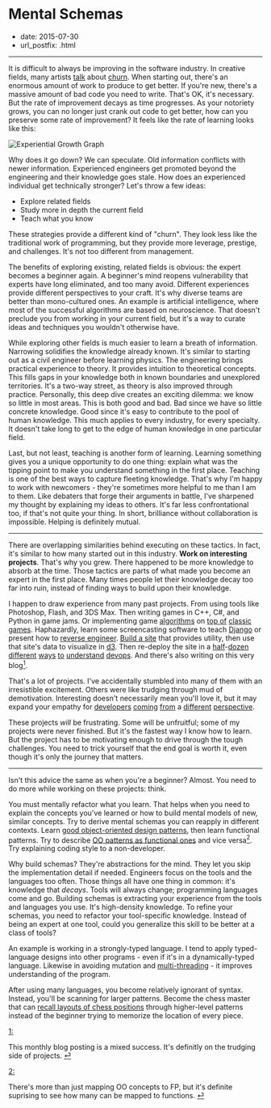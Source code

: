 # Mental Schemas

- date: 2015-07-30
- url_postfix: .html

--------------------------------------------------------------

It is difficult to always be improving in the software industry. In creative fields, many artists [talk](https://youtu.be/ikAb-NYkseI?t=9m41s) about [churn](http://www.goodreads.com/quotes/309485-nobody-tells-this-to-people-who-are-beginners-i-wish). When starting out, there's an enormous amount of work to produce to get better. If you're new, there's a massive amount of bad code you need to write. That's OK, it's necessary. But the rate of improvement decays as time progresses. As your notoriety grows, you can no longer just crank out code to get better, how can you preserve some rate of improvement? It feels like the rate of learning looks like this:

![Experiential Growth Graph](/resources/11/expert-growth-graph.jpeg)

Why does it go down? We can speculate. Old information conflicts with newer information. Experienced engineers get promoted beyond the engineering and their knowledge goes stale. How does an experienced individual get technically stronger? Let's throw a few ideas:

 - Explore related fields
 - Study more in depth the current field
 - Teach what you know

These strategies provide a different kind of "churn". They look less like the traditional work of programming, but they provide more leverage, prestige, and challenges. It's not too different from management.

The benefits of exploring existing, related fields is obvious: the expert becomes a beginner again. A beginner's mind reopens vulnerability that experts have long eliminated, and too many avoid. Different experiences provide different perspectives to your craft. It's why diverse teams are better than mono-cultured ones. An example is artificial intelligence, where most of the successful algorithms are based on neuroscience. That doesn't preclude you from working in your current field, but it's a way to curate ideas and techniques you wouldn't otherwise have.

While exploring other fields is much easier to learn a breath of information. Narrowing solidifies the knowledge already known. It's similar to starting out as a civil engineer before learning physics. The engineering brings practical experience to theory. It provides intuition to theoretical concepts. This fills gaps in your knowledge both in known boundaries and unexplored territories. It's a two-way street, as theory is also improved through practice. Personally, this deep dive creates an exciting dilemma: we know so little in most areas. This is both good and bad. Bad since we have so little concrete knowledge. Good since it's easy to contribute to the pool of human knowledge. This much applies to every industry, for every specialty. It doesn't take long to get to the edge of human knowledge in one particular field.

Last, but not least, teaching is another form of learning. Learning something gives you a unique opportunity to do one thing: explain what was the tipping point to make you understand something in the first place. Teaching is one of the best ways to capture fleeting knowledge. That's why I'm happy to work with newcomers - they're sometimes more helpful to me than I am to them. Like debaters that forge their arguments in battle, I've sharpened my thought by explaining my ideas to others. It's far less confrontational too, if that's not quite your thing. In short, brilliance without collaboration is impossible. Helping is definitely mutual.

-------------------

There are overlapping similarities behind executing on these tactics. In fact, it's similar to how many started out in this industry. **Work on interesting projects**. That's why you grew. There happened to be more knowledge to absorb at the time. Those tactics are parts of what made you become an expert in the first place. Many times people let their knowledge decay too far into ruin, instead of finding ways to build upon their knowledge.

I happen to draw experience from many past projects. From using tools like Photoshop, Flash, and 3DS Max. Then writing games in C++, C#, and Python in game jams. Or implementing game [algorithms][1] on [top of][2] [classic](https://en.wikipedia.org/wiki/Pac-Man) [games](https://en.wikipedia.org/wiki/Missile_Command). Haphazardly, learn some screencasting software to teach [Django](http://code.tutsplus.com/tutorials/diving-into-django--net-2969) or present how to [reverse engineer](http://pivotallabs.com/jeff-hui-reverse-engineering-objective-c/). [Build a site](http://yacs.me) that provides utility, then use that site's data to visualize in [d3](http://d3js.org). Then re-deploy the site in a [half](http://www.gnu.org/software/make/)-[dozen](http://www.gnu.org/software/bash/) [different](http://capistranorb.com) [ways](http://www.fabfile.org) [to](https://puppetlabs.com) [understand](http://chef.io) [devops](http://saltstack.com). And there's also writing on this very blog<a href="#1" id="1-back"><sup>1</sup></a>.

That's a lot of projects. I've accidentally stumbled into many of them with an irresistible excitement. Others were like trudging through mud of demotivation. Interesting doesn't necessarily mean you'll love it, but it may expand your empathy for [developers](http://www.monodevelop.com) [coming](http://www.vim.org) [from](https://www.gnu.org/software/emacs/emacs.html) a [different](https://www.visualstudio.com/en-us/visual-studio-homepage-vs.aspx) [perspective](https://developer.apple.com/xcode/).

These projects *will* be frustrating. Some will be unfruitful; some of my projects were never finished. But it's the fastest way I know how to learn. But the project has to be motivating enough to drive through the tough challenges. You need to trick yourself that the end goal is worth it, even though it's only the journey that matters.

------------------

Isn't this advice the same as when you're a beginner? Almost. You need to do more while working on these projects: think.

You must mentally refactor what you learn. That helps when you need to explain the concepts you've learned or how to build mental models of new, similar concepts. Try to derive mental schemas you can reapply in different contexts. Learn [good object-oriented design patterns](https://en.wikipedia.org/wiki/Design_Patterns#Patterns_by_Type), then learn functional patterns. Try to describe [OO patterns as functional ones](http://blog.cleancoder.com/uncle-bob/2014/11/24/FPvsOO.html) and vice versa<a href="#2" id="2-back"><sup>2</sup></a>. Try explaining coding style to a non-developer.

Why build schemas? They're abstractions for the mind. They let you skip the implementation detail if needed. Engineers focus on the tools and the languages too often. Those things all have one thing in common: it's knowledge that *decays*. Tools will always change; programming languages come and go. Building schemas is extracting your experience from the tools and languages you use. It's high-density knowledge. To refine your schemas, you need to refactor your tool-specific knowledge. Instead of being an expert at one tool, could you generalize this skill to be better at a class of tools?

An example is working in a strongly-typed language. I tend to apply typed-language designs into other programs - even if it's in a dynamically-typed language. Likewise in avoiding mutation and [multi-threading](http://inessential.com/2015/05/22/how_not_to_crash_4_threading) - it improves understanding of the program.

After using many languages, you become relatively ignorant of syntax. Instead, you'll be scanning for larger patterns. Become the chess master that can [recall layouts of chess positions](http://theinvisiblegorilla.com/blog/2012/02/15/how-experts-recall-chess-positions/) through higher-level patterns instead of the beginner trying to memorize the location of every piece.

<div class="footnotes">
<a class="footnote" id="1" href="#1">1:</a><p>This monthly blog posting is a mixed success. It's definitly on the trudging side of projects. <a class="back" href="#1-back">&#9166;</a></p>
<a class="footnote" id="2" href="#2">2:</a><p>There's more than just mapping OO concepts to FP, but it's definite suprising to see how many can be mapped to functions. <a class="back" href="#2-back">&#9166;</a></p>
</div>

[1]: https://en.wikipedia.org/wiki/A*_search_algorithm
[2]: https://en.wikipedia.org/wiki/Asteroids_(video_game)
